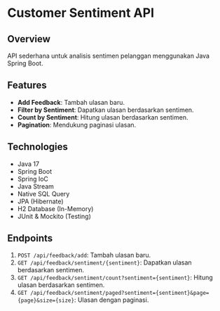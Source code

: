 # Customer Sentiment API

## Overview
API sederhana untuk analisis sentimen pelanggan menggunakan Java Spring Boot.

## Features
- **Add Feedback**: Tambah ulasan baru.
- **Filter by Sentiment**: Dapatkan ulasan berdasarkan sentimen.
- **Count by Sentiment**: Hitung ulasan berdasarkan sentimen.
- **Pagination**: Mendukung paginasi ulasan.

## Technologies
- Java 17
- Spring Boot
- Spring IoC 
- Java Stream
- Native SQL Query
- JPA (Hibernate)
- H2 Database (In-Memory)
- JUnit & Mockito (Testing)

## Endpoints
1. `POST /api/feedback/add`: Tambah ulasan baru.
2. `GET /api/feedback/sentiment/{sentiment}`: Dapatkan ulasan berdasarkan sentimen.
3. `GET /api/feedback/sentiment/count?sentiment={sentiment}`: Hitung ulasan berdasarkan sentimen.
4. `GET /api/feedback/sentiment/paged?sentiment={sentiment}&page={page}&size={size}`: Ulasan dengan paginasi.

